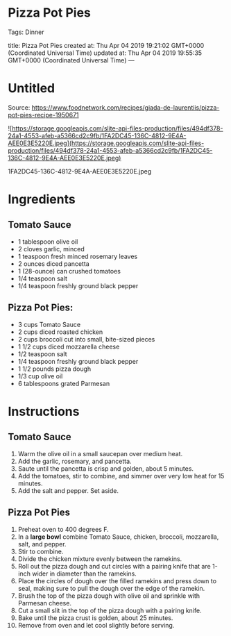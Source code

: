 # Pizza Pot Pies

Tags: Dinner

title: Pizza Pot Pies created at: Thu Apr 04 2019 19:21:02 GMT+0000 (Coordinated Universal Time) updated at: Thu Apr 04 2019 19:55:35 GMT+0000 (Coordinated Universal Time) —

# Untitled

Source: https://www.foodnetwork.com/recipes/giada-de-laurentiis/pizza-pot-pies-recipe-1950671

![https://storage.googleapis.com/slite-api-files-production/files/494df378-24a1-4553-afeb-a5366cd2c9fb/1FA2DC45-136C-4812-9E4A-AEE0E3E5220E.jpeg](https://storage.googleapis.com/slite-api-files-production/files/494df378-24a1-4553-afeb-a5366cd2c9fb/1FA2DC45-136C-4812-9E4A-AEE0E3E5220E.jpeg)

1FA2DC45-136C-4812-9E4A-AEE0E3E5220E.jpeg

# Ingredients

## Tomato Sauce

- 1 tablespoon olive oil
- 2 cloves garlic, minced
- 1 teaspoon fresh minced rosemary leaves
- 2 ounces diced pancetta
- 1 (28-ounce) can crushed tomatoes
- 1/4 teaspoon salt
- 1/4 teaspoon freshly ground black pepper

## Pizza Pot Pies:

- 3 cups Tomato Sauce
- 2 cups diced roasted chicken
- 2 cups broccoli cut into small, bite-sized pieces
- 1 1/2 cups diced mozzarella cheese
- 1/2 teaspoon salt
- 1/4 teaspoon freshly ground black pepper
- 1 1/2 pounds pizza dough
- 1/3 cup olive oil
- 6 tablespoons grated Parmesan

# Instructions

## Tomato Sauce

1. Warm the olive oil in a small saucepan over medium heat.
2. Add the garlic, rosemary, and pancetta.
3. Saute until the pancetta is crisp and golden, about 5 minutes.
4. Add the tomatoes, stir to combine, and simmer over very low heat for 15 minutes.
5. Add the salt and pepper. Set aside.

## Pizza Pot Pies

1. Preheat oven to 400 degrees F.
2. In a **large bowl** combine Tomato Sauce, chicken, broccoli, mozzarella, salt, and pepper.
3. Stir to combine.
4. Divide the chicken mixture evenly between the ramekins.
5. Roll out the pizza dough and cut circles with a pairing knife that are 1-inch wider in diameter than the ramekins.
6. Place the circles of dough over the filled ramekins and press down to seal, making sure to pull the dough over the edge of the ramekin.
7. Brush the top of the pizza dough with olive oil and sprinkle with Parmesan cheese.
8. Cut a small slit in the top of the pizza dough with a pairing knife.
9. Bake until the pizza crust is golden, about 25 minutes.
10. Remove from oven and let cool slightly before serving.